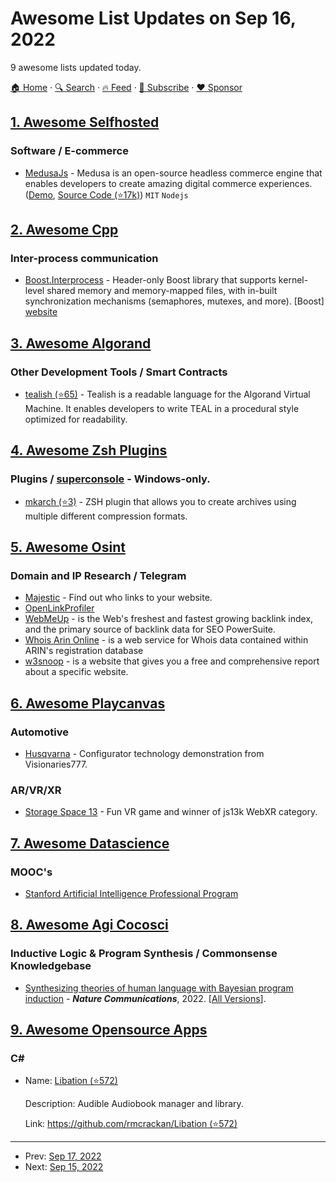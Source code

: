 # Awesome List Updates on Sep 16, 2022

9 awesome lists updated today.

[🏠 Home](/README.md) · [🔍 Search](https://www.trackawesomelist.com/search/) · [🔥 Feed](https://www.trackawesomelist.com/rss.xml) · [📮 Subscribe](https://trackawesomelist.us17.list-manage.com/subscribe?u=d2f0117aa829c83a63ec63c2f&id=36a103854c) · [❤️  Sponsor](https://github.com/sponsors/theowenyoung)



## [1. Awesome Selfhosted](/content/awesome-selfhosted/awesome-selfhosted/README.md)

### Software / E-commerce

*   [MedusaJs](https://medusajs.com/) - Medusa is an open-source headless commerce engine that enables developers to create amazing digital commerce experiences. ([Demo](https://demo.medusajs.com/a/orders?offset=0\&limit=15), [Source Code (⭐17k)](https://github.com/medusajs/medusa)) `MIT` `Nodejs`

## [2. Awesome Cpp](/content/fffaraz/awesome-cpp/README.md)

### Inter-process communication

*   [Boost.Interprocess](https://www.boost.org/doc/libs/1_80_0/doc/html/interprocess.html) - Header-only Boost library that supports kernel-level shared memory and memory-mapped files, with in-built synchronization mechanisms (semaphores, mutexes, and more). \[Boost] [website](https://www.boost.org/)

## [3. Awesome Algorand](/content/aorumbayev/awesome-algorand/README.md)

### Other Development Tools / Smart Contracts

*   [tealish (⭐65)](https://github.com/Hipo/tealish) - Tealish is a readable language for the Algorand Virtual Machine. It enables developers to write TEAL in a procedural style optimized for readability.

## [4. Awesome Zsh Plugins](/content/unixorn/awesome-zsh-plugins/README.md)

### Plugins / [superconsole](https://github.com/alexchmykhalo/superconsole) - Windows-only.

*   [mkarch (⭐3)](https://github.com/0xRZ/mkarch) - ZSH plugin that allows you to create archives using multiple different compression formats.

## [5. Awesome Osint](/content/jivoi/awesome-osint/README.md)

### Domain and IP Research / Telegram

*   [Majestic](https://majestic.com) - Find out who links to your website.
*   [OpenLinkProfiler](http://www.openlinkprofiler.org/)
*   [WebMeUp](http://webmeup.com) - is the Web's freshest and fastest growing backlink index, and the primary source of backlink data for SEO PowerSuite.
*   [Whois Arin Online](https://whois.arin.net) - is a web service for Whois data contained within ARIN's registration database
*   [w3snoop](http://webboar.com.w3snoop.com) - is a website that gives you a free and comprehensive report about a specific website.

## [6. Awesome Playcanvas](/content/playcanvas/awesome-playcanvas/README.md)

### Automotive

*   [Husqvarna](https://webxr.s3-accelerate.amazonaws.com/Husqvarna/index.html) - Configurator technology demonstration from Visionaries777.

### AR/VR/XR

*   [Storage Space 13](https://js13kgames.com/entries/storage-space-13) - Fun VR game and winner of js13k WebXR category.

## [7. Awesome Datascience](/content/academic/awesome-datascience/README.md)

### MOOC's

*   [Stanford Artificial Intelligence Professional Program](https://online.stanford.edu/programs/artificial-intelligence-professional-program)

## [8. Awesome Agi Cocosci](/content/YuzheSHI/awesome-agi-cocosci/README.md)

### Inductive Logic & Program Synthesis / Commonsense Knowledgebase

*   [Synthesizing theories of human language with Bayesian program induction](http://cap.csail.mit.edu/sites/default/files/research-pdfs/Synthesizing%20theories%20of%20human%20language%20with%20Bayesian%20program%20induction.pdf) - ***Nature Communications***, 2022. \[[All Versions](https://scholar.google.com/scholar?cluster=8603772394100237159\&hl=en\&as_sdt=0,5)].

## [9. Awesome Opensource Apps](/content/unicodeveloper/awesome-opensource-apps/README.md)

### C#

- Name: [Libation (⭐572)](https://github.com/rmcrackan/Libation)

  Description: Audible Audiobook manager and library.

  Link: [https://github.com/rmcrackan/Libation (⭐572)](https://github.com/rmcrackan/Libation)



---

- Prev: [Sep 17, 2022](/content/2022/09/17/README.md)
- Next: [Sep 15, 2022](/content/2022/09/15/README.md)